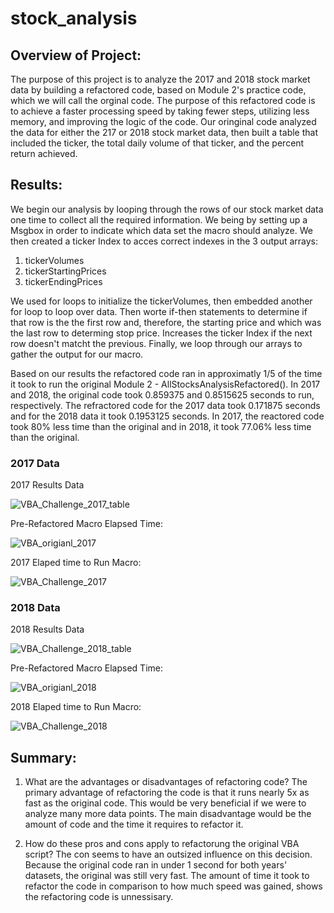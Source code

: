 # stock_analysis

## Overview of Project:

The purpose of this project is to analyze the 2017 and 2018 stock market data by building a refactored code, based on Module 2's practice code, which we will call the orginal code. The purpose of this refactored code is to achieve a faster processing speed by taking fewer steps, utilizing less memory, and improving the logic of the code. Our oringinal code analyzed the data for either the 217 or 2018 stock market data, then built a table that included the ticker, the total daily volume of that ticker, and the percent return achieved. 

## Results: 

We begin our analysis by looping through the rows of our stock market data one time to collect all the required information. We being by setting up a Msgbox in order to indicate which data set the macro should analyze. We then created a ticker Index to acces correct indexes in the 3 output arrays:
1. tickerVolumes
2. tickerStartingPrices
3. tickerEndingPrices

We used for loops to initialize the tickerVolumes, then embedded another for loop to loop over data. Then worte if-then statements to determine if that row is the the first row and, therefore, the starting price and which was the last row to determing stop price. Increases the ticker Index if the next row doesn't matcht the previous. Finally, we loop through our arrays to gather the output for our macro.


Based on our results the refactored code ran in approximatly 1/5 of the time it took to run the original Module 2 - AllStocksAnalysisRefactored(). In 2017 and 2018, the original code took 0.859375 and 0.8515625 seconds to run, respectively. The refractored code for the 2017 data took 0.171875 seconds and for the 2018 data it took 0.1953125 seconds. In 2017, the reactored code took 80% less time than the original and in 2018, it took 77.06% less time than the original.




### 2017 Data

2017 Results Data

![VBA_Challenge_2017_table](https://user-images.githubusercontent.com/99375741/179375070-dd012da8-977d-41ed-a832-4d37a5164edd.png)



Pre-Refactored Macro Elapsed Time:

![VBA_origianl_2017](https://user-images.githubusercontent.com/99375741/179375157-c4f24dfe-f73b-481a-bfbc-050721ed9b31.png)



2017 Elaped time to Run Macro:

![VBA_Challenge_2017](https://user-images.githubusercontent.com/99375741/179375073-d0b883ec-4e88-4ce2-9bbb-1cd1ae682128.png)







### 2018 Data

2018 Results Data 

![VBA_Challenge_2018_table](https://user-images.githubusercontent.com/99375741/179375180-092c7110-170d-4efc-a966-23fa50b5bccf.png)



Pre-Refactored Macro Elapsed Time:

![VBA_origianl_2018](https://user-images.githubusercontent.com/99375741/179375174-4a839957-392f-4161-8dad-33bfdc76f50b.png)



2018 Elaped time to Run Macro:

![VBA_Challenge_2018](https://user-images.githubusercontent.com/99375741/179375186-737317b9-3169-4992-93ca-9c1f0876d53e.png)






## Summary:

1. What are the advantages or disadvantages of refactoring code?
The primary advantage of refactoring the code is that it runs nearly 5x as fast as the original code. This would be very beneficial if we were to analyze many more data points. The main disadvantage would be the amount of code and the time it requires to refactor it.

2. How do these pros and cons apply to refactorung the original VBA script?
The con seems to have an outsized influence on this decision. Because the original code ran in under 1 second for both years' datasets, the original was still very fast. The amount of time it took to refactor the code in comparison to how much speed was gained, shows the refactoring code is unnessisary.
